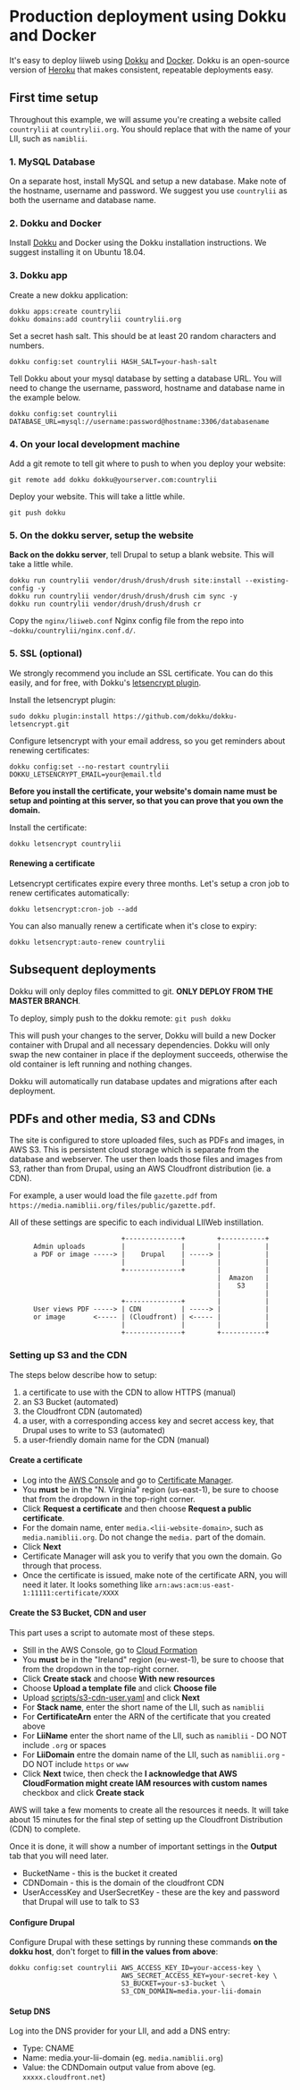 # Production deployment using Dokku and Docker

It's easy to deploy liiweb using [Dokku](http://dokku.viewdocs.io/) and [Docker](https://www.docker.com/). Dokku is an open-source version of [Heroku](https://www.heroku.com/) that makes consistent, repeatable deployments easy.

## First time setup

Throughout this example, we will assume you're creating a website called `countrylii` at `countrylii.org`. You should replace that with the name of your LII, such as `namiblii`.

### 1. MySQL Database

On a separate host, install MySQL and setup a new database. Make note of the hostname, username and password. We suggest you use `countrylii` as both the username and database name.

### 2. Dokku and Docker

Install [Dokku](http://dokku.viewdocs.io/dokku/) and Docker using the Dokku installation instructions. We suggest installing it on Ubuntu 18.04.

### 3. Dokku app

Create a new dokku application:

```
dokku apps:create countrylii
dokku domains:add countrylii countrylii.org
```

Set a secret hash salt. This should be at least 20 random characters and numbers.

```
dokku config:set countrylii HASH_SALT=your-hash-salt
```

Tell Dokku about your mysql database by setting a database URL. You will need to change the username, password, hostname and database name in the example below.

```
dokku config:set countrylii DATABASE_URL=mysql://username:password@hostname:3306/databasename
```

### 4. On your local development machine

Add a git remote to tell git where to push to when you deploy your website:

```
git remote add dokku dokku@yourserver.com:countrylii
```

Deploy your website. This will take a little while.

```
git push dokku
```

### 5. On the dokku server, setup the website

**Back on the dokku server**, tell Drupal to setup a blank website. This will take a little while.

```
dokku run countrylii vendor/drush/drush/drush site:install --existing-config -y
dokku run countrylii vendor/drush/drush/drush cim sync -y
dokku run countrylii vendor/drush/drush/drush cr
```

Copy the `nginx/liiweb.conf` Nginx config file from the repo into `~dokku/countrylii/nginx.conf.d/`.

### 5. SSL (optional)

We strongly recommend you include an SSL certificate. You can do this easily, and for free, with Dokku's [letsencrypt plugin](https://github.com/dokku/dokku-letsencrypt).

Install the letsencrypt plugin:

```
sudo dokku plugin:install https://github.com/dokku/dokku-letsencrypt.git
```

Configure letsencrypt with your email address, so you get reminders about renewing certificates:

```
dokku config:set --no-restart countrylii DOKKU_LETSENCRYPT_EMAIL=your@email.tld
```

**Before you install the certificate, your website's domain name must be setup and pointing at this server, so that you can prove that you own the domain.**

Install the certificate:

```
dokku letsencrypt countrylii
```

#### Renewing a certificate

Letsencrypt certificates expire every three months. Let's setup a cron job to renew certificates automatically:

```
dokku letsencrypt:cron-job --add
```

You can also manually renew a certificate when it's close to expiry:

```
dokku letsencrypt:auto-renew countrylii
```

## Subsequent deployments

Dokku will only deploy files committed to git. **ONLY DEPLOY FROM THE MASTER BRANCH**.

To deploy, simply push to the dokku remote: `git push dokku`

This will push your changes to the server, Dokku will build a new Docker container with Drupal and all necessary dependencies.
Dokku will only swap the new container in place if the deployment succeeds, otherwise the old container is left running
and nothing changes.

Dokku will automatically run database updates and migrations after each deployment.

## PDFs and other media, S3 and CDNs

The site is configured to store uploaded files, such as PDFs and images, in AWS S3. This is persistent cloud storage which
is separate from the database and webserver. The user then loads those files and images from S3, rather than from Drupal, using
an AWS Cloudfront distribution (ie. a CDN).

For example, a user would load the file `gazette.pdf` from `https://media.namiblii.org/files/public/gazette.pdf`.

All of these settings are specific to each individual LIIWeb instillation.

                                                                     
                                +--------------+        +-----------+
          Admin uploads         |              |        |           |
          a PDF or image -----> |    Drupal    | -----> |           |
                                |              |        |           |
                                +--------------+        |           |
                                                        |  Amazon   |
                                                        |    S3     |
                                                        |           |
                                +--------------+        |           |
          User views PDF -----> | CDN          | -----> |           |
          or image       <----- | (Cloudfront) | <----- |           |
                                |              |        |           |
                                +--------------+        +-----------+



### Setting up S3 and the CDN

The steps below describe how to setup:

1. a certificate to use with the CDN to allow HTTPS (manual)
2. an S3 Bucket (automated)
3. the Cloudfront CDN (automated)
4. a user, with a corresponding access key and secret access key, that Drupal uses to write to S3 (automated)
5. a user-friendly domain name for the CDN (manual)

#### Create a certificate

* Log into the [AWS Console](https://aws.amazon.com/console) and go to [Certificate Manager](https://console.aws.amazon.com/acm/home?region=us-east-1).
* You **must** be in the "N. Virginia" region (us-east-1), be sure to choose that from the dropdown in the top-right corner.
* Click **Request a certificate** and then choose **Request a public certificate**.
* For the domain name, enter `media.<lii-website-domain>`, such as `media.namiblii.org`. Do not change the `media.` part of the domain.
* Click **Next**
* Certificate Manager will ask you to verify that you own the domain. Go through that process.
* Once the certificate is issued, make note of the certificate ARN, you will need it later. It looks something like `arn:aws:acm:us-east-1:11111:certificate/XXXX`

#### Create the S3 Bucket, CDN and user

This part uses a script to automate most of these steps.

* Still in the AWS Console, go to [Cloud Formation](https://console.aws.amazon.com/cloudformation/home?region=eu-west-1)
* You **must** be in the "Ireland" region (eu-west-1), be sure to choose that from the dropdown in the top-right corner.
* Click **Create stack** and choose **With new resources**
* Choose **Upload a template file** and click **Choose file**
* Upload [scripts/s3-cdn-user.yaml](scripts/s3-cdn-user.yaml) and click **Next**
* For **Stack name**, enter the short name of the LII, such as `namiblii`
* For **CertificateArn** enter the ARN of the certificate that you created above
* For **LiiName** enter the short name of the LII, such as `namiblii` - DO NOT include `.org` or spaces
* For **LiiDomain** entre the domain name of the LII, such as `namiblii.org` - DO NOT include `https` or `www`
* Click **Next** twice, then check the **I acknowledge that AWS CloudFormation might create IAM resources with custom names** checkbox and click **Create stack**

AWS will take a few moments to create all the resources it needs. It will take about 15 minutes for the final step of setting up the Cloudfront Distribution (CDN) to complete. 

Once it is done, it will show a number of important settings in the **Output** tab that you will need later.

* BucketName - this is the bucket it created
* CDNDomain - this is the domain of the cloudfront CDN
* UserAccessKey and UserSecretKey - these are the key and password that Drupal will use to talk to S3


#### Configure Drupal

Configure Drupal with these settings by running these commands **on the dokku host**, don't forget to **fill in the values from above**:

```
dokku config:set countrylii AWS_ACCESS_KEY_ID=your-access-key \
                            AWS_SECRET_ACCESS_KEY=your-secret-key \ 
                            S3_BUCKET=your-s3-bucket \
                            S3_CDN_DOMAIN=media.your-lii-domain
```

#### Setup DNS

Log into the DNS provider for your LII, and add a DNS entry:

* Type: CNAME
* Name: media.your-lii-domain (eg. `media.namiblii.org`)
* Value: the CDNDomain output value from above (eg. `xxxxx.cloudfront.net`)

